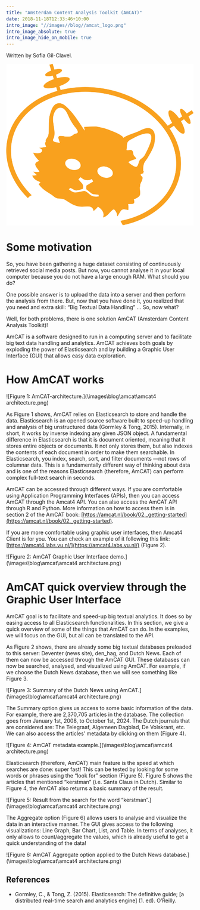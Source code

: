 ```yaml
---
title: "Amsterdam Content Analysis Toolkit (AmCAT)"
date: 2018-11-18T12:33:46+10:00
intro_image: "//images//blog//amcat_logo.png"
intro_image_absolute: true
intro_image_hide_on_mobile: true
---
```


Written by Sofia Gil-Clavel.

![AmCat logo](/images/blog/amcat/amcat_logo.svg)



# Some motivation

So, you have been gathering a huge dataset consisting of continuously retrieved social media posts. But now, you cannot analyse it in your local computer because you do not have a large enough RAM. What should you do?

One possible answer is to upload the data into a server and then perform the analysis from there. But, now that you have done it, you realized that you need and extra skill: “Big Textual Data Handling” ... So, now what?

Well, for both problems, there is one solution AmCAT (Amsterdam Content Analysis Toolkit)!

AmCAT is a software designed to run in a computing server and to facilitate big text data handling and analytics. AmCAT achieves both goals by exploding the power of Elasticsearch and by building a Graphic User Interface (GUI) that allows easy data exploration. 

# How AmCAT works

![Figure 1: AmCAT-architecture.](\images\blog\amcat\amcat4 architecture.png)

As Figure 1 shows, AmCAT relies on Elasticsearch to store and handle the data. Elasticsearch is an opened source software built to speed-up handling and analysis of big unstructured data (Gormley & Tong, 2015). Internally, in short, it works by inverse indexing any given JSON object. A fundamental difference in Elasticsearch is that it is document oriented, meaning that it stores entire objects or documents. It not only stores them, but also indexes the contents of each document in order to make them searchable. In Elasticsearch, you index, search, sort, and filter documents —not rows of columnar data. This is a fundamentally different way of thinking about data and is one of the reasons Elasticsearch (therefore, AmCAT) can perform complex full-text search in seconds.

AmCAT can be accessed through different ways. If you are comfortable using Application Programming Interfaces (APIs), then you can access AmCAT through the Amcat4 API. You can also access the AmCAT API through R and Python. More information on how to access them is in section 2 of the AmCAT book: [https://amcat.nl/book/02._getting-started](https://amcat.nl/book/02._getting-started). 

If you are more comfortable using graphic user interfaces, then Amcat4 Client is for you. You can check an example of it following this link: [https://amcat4.labs.vu.nl/](https://amcat4.labs.vu.nl/) (Figure 2).

![Figure 2: AmCAT Graphic User Interface demo.](\images\blog\amcat\amcat4 architecture.png)

# AmCAT quick overview through the Graphic User Interface

AmCAT goal is to facilitate and speed-up big textual analytics. It does so by easing access to all Elasticsearch functionalities. In this section, we give a quick overview of some of the things that AmCAT can do. In the examples, we will focus on the GUI, but all can be translated to the API.

As Figure 2 shows, there are already some big textual databases preloaded to this server: Deventer (news site), den_hag, and Dutch News. Each of them can now be accessed through the AmCAT GUI. These databases can now be searched, analysed, and visualized using AmCAT. For example, if we choose the Dutch News database, then we will see something like Figure 3.

![Figure 3: Summary of the Dutch News using AmCAT.](\images\blog\amcat\amcat4 architecture.png)

The Summary option gives us access to some basic information of the data. For example, there are 2,370,705 articles in the database. The collection goes from January 1st, 2008, to October 1st, 2024. The Dutch journals that are considered are: The Telegraaf, Algemeen Dagblad, De Volskrant, etc. We can also access the articles’ metadata by clicking on them (Figure 4). 

![Figure 4: AmCAT metadata example.](\images\blog\amcat\amcat4 architecture.png)

Elasticsearch (therefore, AmCAT) main feature is the speed at which searches are done: super fast! This can be tested by looking for some words or phrases using the “look for” section (Figure 5). Figure 5 shows the articles that mentioned “kerstman” (i.e. Santa Claus in Dutch). Similar to Figure 4, the AmCAT also returns a basic summary of the result. 

![Figure 5: Result from the search for the word “kerstman”.](\images\blog\amcat\amcat4 architecture.png)

The Aggregate option (Figure 6) allows users to analyse and visualize the data in an interactive manner. The GUI gives access to the following visualizations: Line Graph, Bar Chart, List, and Table. In terms of analyses, it only allows to count/aggregate the values, which is already useful to get a quick understanding of the data!

![Figure 6: AmCAT Aggregate option applied to the Dutch News database.](\images\blog\amcat\amcat4 architecture.png)


## References

* Gormley, C., & Tong, Z. (2015). Elasticsearch: The definitive guide; [a distributed real-time search and analytics engine] (1. ed). O’Reilly.











